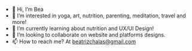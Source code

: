 - 👋 Hi, I’m Bea
- 👀 I’m interested in yoga, art, nutrition, parenting, meditation, travel and more!
- 🌱 I’m currently learning about nutrition and UX/UI Design!
- 💞️ I’m looking to collaborate on website and platforms designs.
- 📫 How to reach me? At beatrizchalas@gmail.com

<!---
Beach118/Beach118 is a ✨ special ✨ repository because its `README.md` (this file) appears on your GitHub profile.
You can click the Preview link to take a look at your changes.
--->
